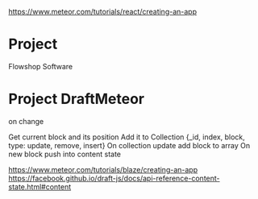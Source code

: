 https://www.meteor.com/tutorials/react/creating-an-app

# Project

Flowshop Software


# Project DraftMeteor

on change

Get current block and its position
Add it to Collection {_id, index, block, type: update, remove, insert}
On collection update add block to array
On new block push into content state


https://www.meteor.com/tutorials/blaze/creating-an-app
https://facebook.github.io/draft-js/docs/api-reference-content-state.html#content
